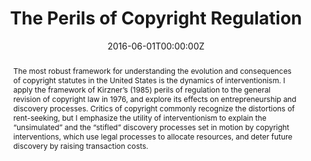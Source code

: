 ---
abstract: The most robust framework for understanding the evolution and consequences of copyright statutes in the United States is the dynamics of interventionism. I apply the framework of Kirzner’s (1985) perils of regulation to the general revision of copyright law in 1976, and explore its effects on entrepreneurship and discovery processes. Critics of copyright commonly recognize the distortions of rent-seeking, but I emphasize the utility of interventionism to explain the “unsimulated” and the “stifled” discovery processes set in motion by copyright interventions, which use legal processes to allocate resources, and deter future discovery by raising transaction costs.

authors:
- admin
date: "2016-06-01T00:00:00Z"
doi: "https://doi.org/https://doi.org/10.1007/s11138-014-0293-5"
url_pdf: "http://papers.ssrn.com/abstract=2396874"
featured: true
projects: []
publication: '*Journal of Institutional Economics, 12*(4)'
publication_short: ""
publication_types:
- "2"
summary: The most robust framework for understanding the evolution and consequences of copyright statutes in the United States is the dynamics of interventionism. I apply the framework of Kirzner’s (1985) perils of regulation to the general revision of copyright law in 1976, and explore its effects on entrepreneurship and discovery processes. Critics of copyright commonly recognize the distortions of rent-seeking, but I emphasize the utility of interventionism to explain the “unsimulated” and the “stifled” discovery processes set in motion by copyright interventions, which use legal processes to allocate resources, and deter future discovery by raising transaction costs.
tags:
- copyright, intellectual property
title: "The Perils of Copyright Regulation"
---